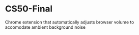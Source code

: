 # CS50-Final
Chrome extension that automatically adjusts browser volume to accomodate ambient background noise
